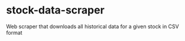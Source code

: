 # stock-data-scraper
Web scraper that downloads all historical data for a given stock in CSV format
